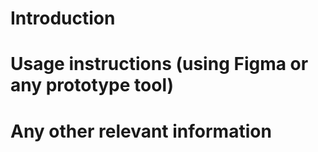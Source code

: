 # Introduction
# Usage instructions (using Figma or any prototype tool)
# Any other relevant information
